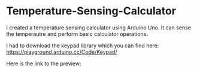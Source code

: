 # Temperature-Sensing-Calculator

I created a temperature sensing calculator using Arduino Uno. It can sense the temperautre and perform basic calculator operations.

I had to download the keypad library which you can find here: https://playground.arduino.cc/Code/Keypad/

Here is the link to the preview: 
